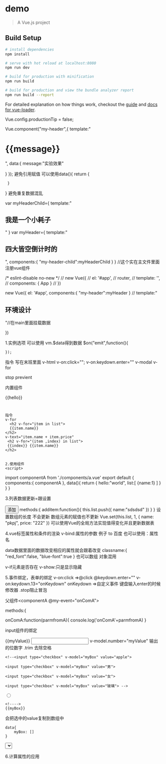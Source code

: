 # demo

> A Vue.js project

## Build Setup

``` bash
# install dependencies
npm install

# serve with hot reload at localhost:8080
npm run dev

# build for production with minification
npm run build

# build for production and view the bundle analyzer report
npm run build --report
```

For detailed explanation on how things work, checkout the [guide](http://vuejs-templates.github.io/webpack/) and [docs for vue-loader](http://vuejs.github.io/vue-loader).

Vue.config.productionTip = false;

Vue.component("my-header",{
  template:"<h1>{{message}}</h1>",
  data:{
    message:"实验效果" 

  }
});
 避免引用赋值 可以使用data(){
     return {

     }
 }
避免重复数据混乱








var myHeaderChild={
  template:"<h2>我是一个小耗子</h2>"
}
var myHeader={
  template:"<h2>四大皆空倒计时的 <my-header-child></my-header-child></h2>",
  components:{
    "my-header-child":myHeaderChild
  }
}
//这个实在主文件里面注册vue组件

/* eslint-disable no-new */
// new Vue({
//   el: '#app',
//   router,
//   template: '<App/>',
//   components: { App }
// })

new Vue({
  el: '#app',
  components:{
    "my-header":myHeader
  }
  // template:"<h2>环境设计</h2>"//在main里面挂载数据
 
})


1.实例选项
    可以使用 vm.$data得到数据
    $on("emit",function(){

    });


指令 写在末班里面
v-html
v-on:click="";
v-on:keydown.enter=""
v-modal
v-for

stop
previent

内置组件


  {{hello}}
    <h1 v-text="hello"></h1>
    <h2 v-html="hello"></h2>

    指令
    v-for
      <h2 v-for="item in list">
      {{item.name}}
    </h2>
    v-text="item.name + item.price"
     <h2 v-for="(item ,index) in list">
     {{index}} {{item.name}}
    </h2>


    2.使用组件
    <script>
 import componentA from './components/a.vue'
export default {
  components:{
    componentA
  },
  data(){
    return {
      hello:"world",
      list:[
        {name:1}
      ]
    }
  }
}
</script>


3.列表数据更新=跟设置

 <button v-on:click="additem">添加</button>
methods:{
      additem:function(){
        this.list.push({
          name:"sdsdsd"
        })
      }
    }
设置数组的长度 不会更新
数组元素的赋值也不更新 
Vue.set(this.list, 1, {
name: "pkpj",
price: "222"
})
可以使用Vue的全局方法实现值得变化并且更新数据表


4.vue标签属性和条件的渲染
v-bind:属性的参数   例子
 <a v-bind:href="link">to 百度</a>
 也可以使用：属性名

 data数据里面的数据改变相应的属性就会跟着改变
classname:{
  "red_font":false,
  "blue-font":true
}
也可以数组 对象混用

v-if元素是否存在
v-show:只是显示隐藏


5.事件绑定，表单的绑定
v-on:click =>@click
@keydown.enter=""
v-on:keydown.13="onKeydown"
onKeydown =>自定义事件
键盘输入enter的时候
修改器
.stop阻止冒泡

<template>
    <div>
    
        {{hello}}
    
        <button @click="emitMyEvent">点一下</button>
    
    </div>
</template>

<script>
    export default {
    
        data() {
    
            return {
    
                hello: " i am A"
    
            }
    
        },
    
        methods: {
    
            emitMyEvent() {
                this.$emit("my-event", this.hello)

                <!--这里子组件传递事件名称和数据-->
    
            }
    
        }
    
    }
</script>


父组件<componentA @my-event="onComA"></componentA>

methods:{

onComA:function(parmfromA){
    console.log('onComA'+parmfromA)
}

input组件的绑定
<!--parmfromA这里是传递过来的参数-->
   {{myValue}}
<input type="text" v-model="myValue">
v-model.number="myValue" 输出的位数字
      .trim 去除空格

    <!--<input type="checkbox" v-model="myBox" value="apple">

    <input type="checkbox" v-model="myBox" value="男">

    <input type="checkbox" v-model="myBox" value="女">

    <input type="checkbox" v-model="myBox" value="玻璃"> -->

  <input type="radio" v-model="myBox" value="玻璃">



    <!---->
    {{myBox}}
会把选中的value复制到数组中
 
    data{
        myBox: []
    }
 <select name="" id="" v-model="selection">
    
    <option value="1">1</option>
     <option value="2">2</option>
     <option value="3">是</option>
     
    <!--根据value的值参与选中-->
       <option value="4">4</option>
        <option value="5">5</option>
  
  </select>




6.计算属性的应用

